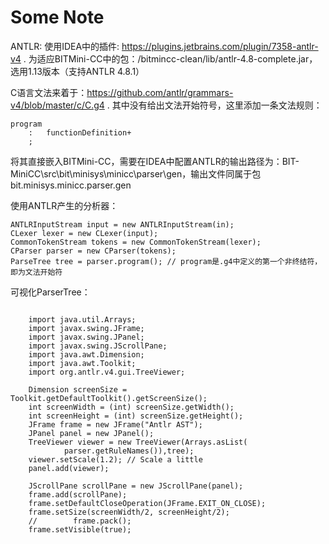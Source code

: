 # Some Note

ANTLR: 使用IDEA中的插件: https://plugins.jetbrains.com/plugin/7358-antlr-v4 . 为适应BITMini-CC中的包：/bitmincc-clean/lib/antlr-4.8-complete.jar，选用1.13版本（支持ANTLR 4.8.1）

C语言文法来着于：https://github.com/antlr/grammars-v4/blob/master/c/C.g4 . 其中没有给出文法开始符号，这里添加一条文法规则：

```
program
    :   functionDefinition+
    ;
```

将其直接嵌入BITMini-CC，需要在IDEA中配置ANTLR的输出路径为：BIT-MiniCC\src\bit\minisys\minicc\parser\gen，输出文件同属于包bit.minisys.minicc.parser.gen

使用ANTLR产生的分析器：

```
ANTLRInputStream input = new ANTLRInputStream(in);
CLexer lexer = new CLexer(input);
CommonTokenStream tokens = new CommonTokenStream(lexer);
CParser parser = new CParser(tokens);
ParseTree tree = parser.program(); // program是.g4中定义的第一个非终结符，即为文法开始符
```

可视化ParserTree：
```

    import java.util.Arrays;
    import javax.swing.JFrame;
    import javax.swing.JPanel;
    import javax.swing.JScrollPane;
    import java.awt.Dimension;
    import java.awt.Toolkit;
    import org.antlr.v4.gui.TreeViewer;

    Dimension screenSize = Toolkit.getDefaultToolkit().getScreenSize();
    int screenWidth = (int) screenSize.getWidth();
    int screenHeight = (int) screenSize.getHeight();
    JFrame frame = new JFrame("Antlr AST");
    JPanel panel = new JPanel();
    TreeViewer viewer = new TreeViewer(Arrays.asList(
            parser.getRuleNames()),tree);
    viewer.setScale(1.2); // Scale a little
    panel.add(viewer);

    JScrollPane scrollPane = new JScrollPane(panel);
    frame.add(scrollPane);
    frame.setDefaultCloseOperation(JFrame.EXIT_ON_CLOSE);
    frame.setSize(screenWidth/2, screenHeight/2);
    //        frame.pack();
    frame.setVisible(true);
```
